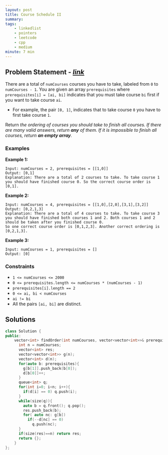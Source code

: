 ```yaml
---
layout: post
title: Course Schedule II
summary:
tags:
    - linkedlist
    - pointers
    - leetcode
    - cpp
    - medium
minute: 7 min
---
```


## Problem Statement - [*link*](https://leetcode.com/problems/course-schedule-ii)  

There are a total of `numCourses` courses you have to take, labeled from `0` to `numCourses - 1`. You are given an array `prerequisites` where `prerequisites[i] = [ai, bi]` indicates that you must take course `bi` first if you want to take course `ai`.

+ For example, the pair `[0, 1]`, indicates that to take course `0` you have to first take course `1`.

Return *the ordering of courses you should take to finish all courses. If there are many valid answers, return **any** of them. If it is impossible to finish all courses, return **an empty array**.*


### Examples

**Example 1:**  
```
Input: numCourses = 2, prerequisites = [[1,0]]
Output: [0,1]
Explanation: There are a total of 2 courses to take. To take course 1 you should have finished course 0. So the correct course order is [0,1].
```

**Example 2:**  
```
Input: numCourses = 4, prerequisites = [[1,0],[2,0],[3,1],[3,2]]
Output: [0,2,1,3]
Explanation: There are a total of 4 courses to take. To take course 3 you should have finished both courses 1 and 2. Both courses 1 and 2 should be taken after you finished course 0.
So one correct course order is [0,1,2,3]. Another correct ordering is [0,2,1,3].
```

**Example 3:**  
```
Input: numCourses = 1, prerequisites = []
Output: [0]
```

### Constraints
+ `1 <= numCourses <= 2000`
+ `0 <= prerequisites.length <= numCourses * (numCourses - 1)`
+ `prerequisites[i].length == 2`
+ `0 <= ai, bi < numCourses`
+ `ai != bi`
+ All the pairs `[ai, bi]` are distinct.

## Solutions

```cpp
class Solution {
public:
    vector<int> findOrder(int numCourses, vector<vector<int>>& prerequisites) {
      int n = numCourses;
      vector<int> res;
      vector<vector<int>> g(n);
      vector<int> d(n);
      for(auto b: prerequisites){
        g[b[1]].push_back(b[0]);
        d[b[0]]++;
      }
      queue<int> q;
      for(int i=0; i<n; i++){
        if(d[i] == 0) q.push(i);
      }
      while(size(q)){
        auto b = q.front(); q.pop();
        res.push_back(b);
        for( auto nc: g[b])
          if(--d[nc] == 0)
            q.push(nc);
      }
      if(size(res)==n) return res;
      return {};
    }
};
```

